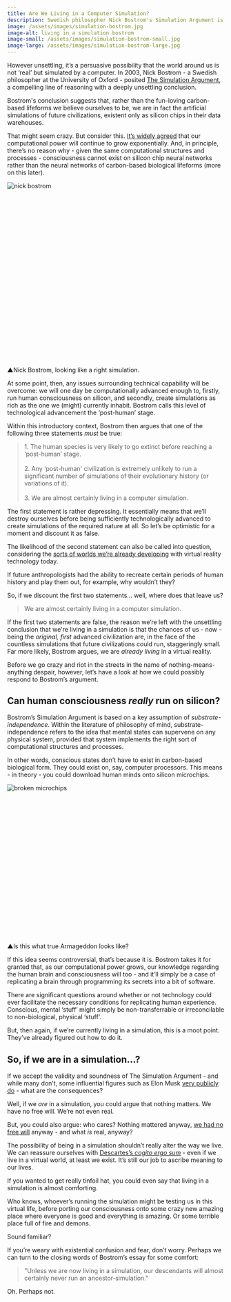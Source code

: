 ```yaml
---
title: Are We Living in a Computer Simulation?
description: Swedish philosopher Nick Bostrom's Simulation Argument is a persuasive argument concluding that the world around us is not real, but simply another person's - or civilization's - virtual reality.
image: /assets/images/simulation-bostrom.jpg
image-alt: living in a simulation bostrom
image-small: /assets/images/simulation-bostrom-small.jpg
image-large: /assets/images/simulation-bostrom-large.jpg
---
```


<p><span class="big-letter">H</span>owever unsettling, it’s a persuasive possibility that the world around us is not ‘real’ but simulated by a computer. In 2003, Nick Bostrom - a Swedish philosopher at the University of Oxford - posited <a target="_blank" href="https://www.simulation-argument.com/simulation.html">The Simulation Argument</a>, a compelling line of reasoning with a deeply unsettling conclusion.</p>
<p>Bostrom's conclusion suggests that, rather than the fun-loving carbon-based lifeforms we believe ourselves to be, we are in fact the artificial simulations of future civilizations, existent only as silicon chips in their data warehouses.</p>
<p>That might seem crazy. But consider this. <a target="_blank" href="http://www.visualcapitalist.com/visualizing-trillion-fold-increase-computing-power/">It’s widely agreed</a> that our computational power will continue to grow exponentially. And, in principle, there’s no reason why - given the same computational structures and processes - consciousness cannot exist on silicon chip neural networks rather than the neural networks of carbon-based biological lifeforms (more on this later).</p>
<div class="article-image" style="padding-bottom: 78.48%;">
    <img class="lazy" data-src="/assets/images/bostrom.jpg" alt="nick bostrom">
</div>
<p class="caption"><span class="caption-pointer">▲</span>Nick Bostrom, looking like a right simulation.</p>
<p>At some point, then, any issues surrounding technical capability will be overcome: we will one day be computationally advanced enough to, firstly, run human consciousness on silicon, and secondly, create simulations as rich as the one we (might) currently inhabit. Bostrom calls this level of technological advancement the ‘post-human’ stage.</p>
<p>Within this introductory context, Bostrom then argues that one of the following three statements <i>must</i> be true:</p>
<blockquote>1. The human species is very likely to go extinct before reaching a ‘post-human’ stage.<br><br>2. Any ‘post-human' civilization is extremely unlikely to run a significant number of simulations of their evolutionary history (or variations of it).<br><br>3. We are almost certainly living in a computer simulation.</blockquote>
<p>The first statement is rather depressing. It essentially means that we’ll destroy ourselves before being sufficiently technologically advanced to create simulations of the required nature at all. So let’s be optimistic for a moment and discount it as false.</p>
<p>The likelihood of the second statement can also be called into question, considering the <a target="_blank" href="https://virtualrealitytimes.com/2017/03/13/full-list-of-virtual-reality-worlds/">sorts of worlds we’re already developing</a> with virtual reality technology today.</p>
<p>If future anthropologists had the ability to recreate certain periods of human history and play them out, for example, why wouldn’t they?</p>
<p>So, if we discount the first two statements… well, where does that leave us?</p>
<blockquote class="fade-right">We are almost certainly living in a computer simulation.</blockquote>
<p>If the first two statements are false, the reason we’re left with the unsettling conclusion that we're living in a simulation is that the chances of us - now - being the <i>original, first</i> advanced civilization are, in the face of the countless simulations that future civilizations could run, staggeringly small. Far more likely, Bostrom argues, we are <i>already living</i> in a virtual reality.</p>
<p>Before we go crazy and riot in the streets in the name of nothing-means-anything despair, however, let’s have a look at how we could possibly respond to Bostrom’s argument.</p>
<h2>Can human consciousness <i>really</i> run on silicon?</h2>
<p><span class="big-letter">B</span>ostrom’s Simulation Argument is based on a key assumption of <i>substrate-independence</i>. Within the literature of philosophy of mind, substrate-independence refers to the idea that mental states can supervene on any physical system, provided that system implements the right sort of computational structures and processes.</p>
<p>In other words, conscious states don’t have to exist in carbon-based biological form. They could exist on, say, computer processors. This means - in theory - you could download human minds onto silicon microchips.</p>
<div class="article-image" style="padding-bottom: 66.67%;">
    <img class="lazy" data-src="/assets/images/bostrom2.jpg" alt="broken microchips">
</div>
<p class="caption"><span class="caption-pointer">▲</span>Is this what true Armageddon looks like?</p>
<p>If this idea seems controversial, that’s because it is. Bostrom takes it for granted that, as our computational power grows, our knowledge regarding the human brain and consciousness will too - and it’ll simply be a case of replicating a brain through programming its secrets into a bit of software.</p>
<p>There are significant questions around whether or not technology could ever facilitate the necessary conditions for replicating human experience. Conscious, mental ‘stuff’ might simply be non-transferrable or irreconcilable to non-biological, physical ‘stuff’.</p>
<p>But, then again, if we’re currently living in a simulation, this is a moot point. They’ve already figured out how to do it.</p>
<h2>So, if we are in a simulation...?</h2>
<p><span class="big-letter">I</span>f we accept the validity and soundness of The Simulation Argument - and while many don’t, some influential figures such as Elon Musk <a target="_blank" href="https://www.independent.co.uk/life-style/gadgets-and-tech/news/elon-musk-ai-artificial-intelligence-computer-simulation-gaming-virtual-reality-a7060941.html">very publicly do</a> - what are the consequences?</p>
<p>Well, if we <i>are</i> in a simulation, you could argue that nothing matters. We have no free will. We’re not even real.</p>
<p>But, you could also argue: who cares? Nothing mattered anyway, <a href="/articles/free-will-illusion-sam-harris">we had no free will</a> anyway - and what <i>is</i> real, anyway?</p>
<p>The possibility of being in a simulation shouldn’t really alter the way we live. We can reassure ourselves with <a href="/articles/hallucinating-with-descartes">Descartes’s <i>cogito ergo sum</i></a> - even if we live in a virtual world, at least we exist. It’s still our job to ascribe meaning to our lives.</p>
<p>If you wanted to get really tinfoil hat, you could even say that living in a simulation is almost comforting.</p>
<p>Who knows, whoever’s running the simulation might be testing us in this virtual life, before porting our consciousness onto some crazy new amazing place where everyone is good and everything is amazing. Or some terrible place full of fire and demons.</p>
<p>Sound familiar?</p>
<p>If you’re weary with existential confusion and fear, don’t worry. Perhaps we can turn to the closing words of Bostrom’s essay for some comfort:</p>
<blockquote class="fade-right">"Unless we are now living in a simulation, our descendants will almost certainly never run an ancestor‐simulation."</blockquote>
<p>Oh. Perhaps not.</p>
